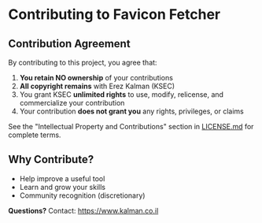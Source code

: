 # Contributing to Favicon Fetcher

## Contribution Agreement

By contributing to this project, you agree that:

1. **You retain NO ownership** of your contributions
2. **All copyright remains** with Erez Kalman (KSEC)
3. You grant KSEC **unlimited rights** to use, modify, relicense, and 
   commercialize your contribution
4. Your contribution **does not grant you** any rights, privileges, or claims

See the "Intellectual Property and Contributions" section in [LICENSE.md](./LICENSE.md) 
for complete terms.

## Why Contribute?

- Help improve a useful tool
- Learn and grow your skills
- Community recognition (discretionary)

**Questions?** Contact: https://www.kalman.co.il
